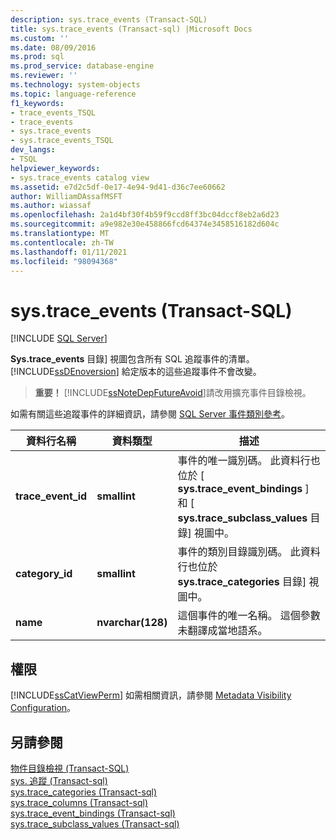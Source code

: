 ```yaml
---
description: sys.trace_events (Transact-SQL)
title: sys.trace_events (Transact-sql) |Microsoft Docs
ms.custom: ''
ms.date: 08/09/2016
ms.prod: sql
ms.prod_service: database-engine
ms.reviewer: ''
ms.technology: system-objects
ms.topic: language-reference
f1_keywords:
- trace_events_TSQL
- trace_events
- sys.trace_events
- sys.trace_events_TSQL
dev_langs:
- TSQL
helpviewer_keywords:
- sys.trace_events catalog view
ms.assetid: e7d2c5df-0e17-4e94-9d41-d36c7ee60662
author: WilliamDAssafMSFT
ms.author: wiassaf
ms.openlocfilehash: 2a1d4bf30f4b59f9ccd8ff3bc04dccf8eb2a6d23
ms.sourcegitcommit: a9e982e30e458866fcd64374e3458516182d604c
ms.translationtype: MT
ms.contentlocale: zh-TW
ms.lasthandoff: 01/11/2021
ms.locfileid: "98094368"
---
```

# <a name="systrace_events-transact-sql"></a>sys.trace_events (Transact-SQL)
[!INCLUDE [SQL Server](../../includes/applies-to-version/sqlserver.md)]

  **Sys.trace_events** 目錄] 視圖包含所有 SQL 追蹤事件的清單。 [!INCLUDE[ssDEnoversion](../../includes/ssdenoversion-md.md)] 給定版本的這些追蹤事件不會改變。  
  
> **重要！** [!INCLUDE[ssNoteDepFutureAvoid](../../includes/ssnotedepfutureavoid-md.md)]請改用擴充事件目錄檢視。  
  
 如需有關這些追蹤事件的詳細資訊，請參閱 [SQL Server 事件類別參考](../../relational-databases/event-classes/sql-server-event-class-reference.md)。  
  
  
|資料行名稱|資料類型|描述|  
|-----------------|---------------|-----------------|  
|**trace_event_id**|**smallint**|事件的唯一識別碼。 此資料行也位於 [ **sys.trace_event_bindings** ] 和 [ **sys.trace_subclass_values** 目錄] 視圖中。|  
|**category_id**|**smallint**|事件的類別目錄識別碼。 此資料行也位於 **sys.trace_categories** 目錄] 視圖中。|  
|**name**|**nvarchar(128)**|這個事件的唯一名稱。 這個參數未翻譯成當地語系。|  
  
## <a name="permissions"></a>權限  
 [!INCLUDE[ssCatViewPerm](../../includes/sscatviewperm-md.md)] 如需相關資訊，請參閱 [Metadata Visibility Configuration](../../relational-databases/security/metadata-visibility-configuration.md)。  
  
## <a name="see-also"></a>另請參閱  
 [物件目錄檢視 &#40;Transact-SQL&#41;](../../relational-databases/system-catalog-views/object-catalog-views-transact-sql.md)   
 [sys. 追蹤 &#40;Transact-sql&#41;](../../relational-databases/system-catalog-views/sys-traces-transact-sql.md)   
 [sys.trace_categories &#40;Transact-sql&#41;](../../relational-databases/system-catalog-views/sys-trace-categories-transact-sql.md)   
 [sys.trace_columns &#40;Transact-sql&#41;](../../relational-databases/system-catalog-views/sys-trace-columns-transact-sql.md)   
 [sys.trace_event_bindings &#40;Transact-sql&#41;](../../relational-databases/system-catalog-views/sys-trace-event-bindings-transact-sql.md)   
 [sys.trace_subclass_values &#40;Transact-sql&#41;](../../relational-databases/system-catalog-views/sys-trace-subclass-values-transact-sql.md)  
  
  
